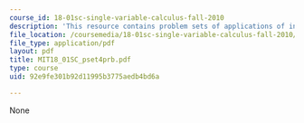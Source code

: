 ```yaml
---
course_id: 18-01sc-single-variable-calculus-fall-2010
description: 'This resource contains problem sets of applications of integration. '
file_location: /coursemedia/18-01sc-single-variable-calculus-fall-2010/92e9fe301b92d11995b3775aedb4bd6a_MIT18_01SC_pset4prb.pdf
file_type: application/pdf
layout: pdf
title: MIT18_01SC_pset4prb.pdf
type: course
uid: 92e9fe301b92d11995b3775aedb4bd6a

---
```

None